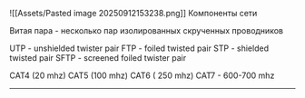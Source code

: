 ![[Assets/Pasted image 20250912153238.png]]
Компоненты сети

Витая пара - несколько пар изолированных скрученных проводников

UTP - unshielded twister pair
FTP - foiled twisted pair
STP - shielded twisted pair
SFTP - screened foiled twister pair

CAT4 (20 mhz)
CAT5 (100 mhz)
CAT6 ( 250 mhz)
CAT7 - 600-700 mhz
___
